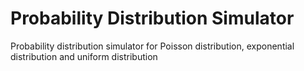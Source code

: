 # Probability Distribution Simulator
Probability distribution simulator for Poisson distribution, exponential distribution and uniform distribution
